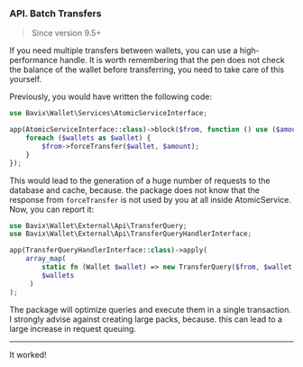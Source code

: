 ### API. Batch Transfers

> Since version 9.5+

If you need multiple transfers between wallets, you can use a high-performance handle. It is worth remembering that the pen does not check the balance of the wallet before transferring, you need to take care of this yourself.

Previously, you would have written the following code:
```php
use Bavix\Wallet\Services\AtomicServiceInterface;

app(AtomicServiceInterface::class)->block($from, function () use ($amount, $from, $wallets) {
    foreach ($wallets as $wallet) {
        $from->forceTransfer($wallet, $amount);
    }
});
```

This would lead to the generation of a huge number of requests to the database and cache, because. the package does not know that the response from `forceTransfer` is not used by you at all inside AtomicService. Now, you can report it:
```php
use Bavix\Wallet\External\Api\TransferQuery;
use Bavix\Wallet\External\Api\TransferQueryHandlerInterface;

app(TransferQueryHandlerInterface::class)->apply(
    array_map(
        static fn (Wallet $wallet) => new TransferQuery($from, $wallet, $amount, null),
        $wallets
     )
);
```

The package will optimize queries and execute them in a single transaction. I strongly advise against creating large packs, because. this can lead to a large increase in request queuing.

---
It worked! 

